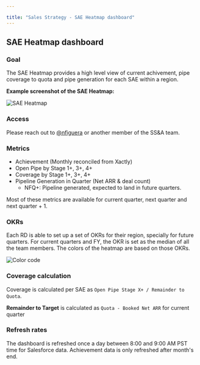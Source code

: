 ```yaml
---

title: "Sales Strategy - SAE Heatmap dashboard"
---
```








## SAE Heatmap dashboard

### Goal

The SAE Heatmap provides a high level view of current achivement, pipe coverage to quota and pipe generation for each SAE within a region.

**Example screenshot of the SAE Heatmap:**

![SAE Heatmap](sal_heatmap.jpg "SAE Heatmap")

### Access

Please reach out to [@nfiguera](https://gitlab.com/nfiguera) or another member of the SS&A team.

### Metrics

- Achievement (Monthly reconciled from Xactly)
- Open Pipe by Stage 1+, 3+, 4+
- Coverage by Stage 1+, 3+, 4+
- Pipeline Generation in Quarter (Net ARR & deal count)
    - NFQ+: Pipeline generated, expected to land in future quarters.

Most of these metrics are available for current quarter, next quarter and next quarter + 1.

### OKRs

Each RD is able to set up a set of OKRs for their region, specially for future quarters. For current quarters and FY, the OKR is set as the median of all the team members. The colors of the heatmap are based on those OKRs.

![Color code](okrs_colorcode.jpg "SAE Heatmap")

### Coverage calculation

Coverage is calculated per SAE as `Open Pipe Stage X+ / Remainder to Quota`.

**Remainder to Target** is calculated as  `Quota - Booked Net ARR` for current quarter

### Refresh rates

The dashboard is refreshed once a day between 8:00 and 9:00 AM PST time for Salesforce data. Achievement data is only refreshed after month's end.


